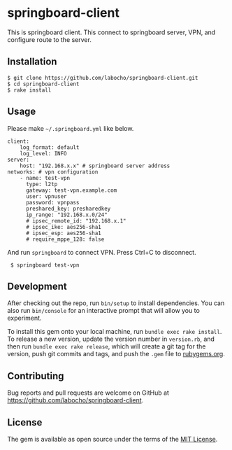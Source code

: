 # springboard-client

This is springboard client. This connect to springboard server, VPN, and configure route to the server.

## Installation

    $ git clone https://github.com/labocho/springboard-client.git
    $ cd springboard-client
    $ rake install

## Usage

Please make `~/.springboard.yml` like below.

    client:
        log_format: default
        log_level: INFO
    server:
        host: "192.168.x.x" # springboard server address
    networks: # vpn configuration
        - name: test-vpn
          type: l2tp
          gateway: test-vpn.example.com
          user: vpnuser
          password: vpnpass
          preshared_key: presharedkey
          ip_range: "192.168.x.0/24"
          # ipsec_remote_id: "192.168.x.1"
          # ipsec_ike: aes256-sha1
          # ipsec_esp: aes256-sha1
          # require_mppe_128: false

And run `springboard` to connect VPN. Press Ctrl+C to disconnect.

     $ springboard test-vpn

## Development

After checking out the repo, run `bin/setup` to install dependencies. You can also run `bin/console` for an interactive prompt that will allow you to experiment.

To install this gem onto your local machine, run `bundle exec rake install`. To release a new version, update the version number in `version.rb`, and then run `bundle exec rake release`, which will create a git tag for the version, push git commits and tags, and push the `.gem` file to [rubygems.org](https://rubygems.org).

## Contributing

Bug reports and pull requests are welcome on GitHub at https://github.com/labocho/springboard-client.

## License

The gem is available as open source under the terms of the [MIT License](https://opensource.org/licenses/MIT).
